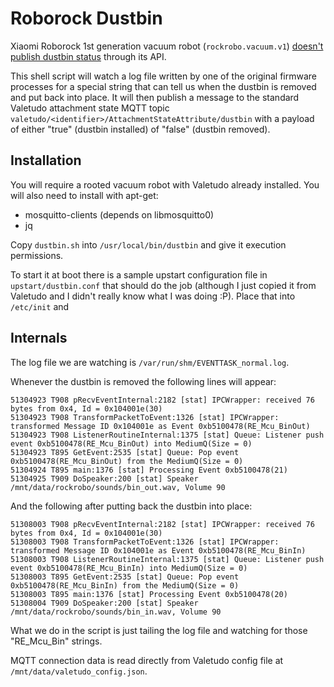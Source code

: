 Roborock Dustbin
================

Xiaomi Roborock 1st generation vacuum robot (`rockrobo.vacuum.v1`) [doesn't publish dustbin status](https://github.com/Hypfer/Valetudo/issues/1269#issuecomment-989857760) through its API.  

This shell script will watch a log file written by one of the original firmware processes for a special string that can
tell us when the dustbin is removed and put back into place. It will then publish a message to the standard Valetudo
attachment state MQTT topic `valetudo/<identifier>/AttachmentStateAttribute/dustbin` with a payload of either "true"
(dustbin installed) of "false" (dustbin removed).

## Installation

You will require a rooted vacuum robot with Valetudo already installed. You will also need to install with apt-get:

* mosquitto-clients (depends on libmosquitto0)
* jq

Copy `dustbin.sh` into `/usr/local/bin/dustbin` and give it execution permissions.

To start it at boot there is a sample upstart configuration file in `upstart/dustbin.conf` that should do the job
(although I just copied it from Valetudo and I didn't really know what I was doing :P). Place that into `/etc/init` and

## Internals

The log file we are watching is `/var/run/shm/EVENTTASK_normal.log`.

Whenever the dustbin is removed the following lines will appear:

```
51304923 T908 pRecvEventInternal:2182 [stat] IPCWrapper: received 76 bytes from 0x4, Id = 0x104001e(30)
51304923 T908 TransformPacketToEvent:1326 [stat] IPCWrapper: transformed Message ID 0x104001e as Event 0xb5100478(RE_Mcu_BinOut)
51304923 T908 ListenerRoutineInternal:1375 [stat] Queue: Listener push event 0xb5100478(RE_Mcu_BinOut) into MediumQ(Size = 0)
51304923 T895 GetEvent:2535 [stat] Queue: Pop event 0xb5100478(RE_Mcu_BinOut) from the MediumQ(Size = 0)
51304924 T895 main:1376 [stat] Processing Event 0xb5100478(21)
51304925 T909 DoSpeaker:200 [stat] Speaker /mnt/data/rockrobo/sounds/bin_out.wav, Volume 90
```

And the following after putting back the dustbin into place:

```
51308003 T908 pRecvEventInternal:2182 [stat] IPCWrapper: received 76 bytes from 0x4, Id = 0x104001e(30)
51308003 T908 TransformPacketToEvent:1326 [stat] IPCWrapper: transformed Message ID 0x104001e as Event 0xb5100478(RE_Mcu_BinIn)
51308003 T908 ListenerRoutineInternal:1375 [stat] Queue: Listener push event 0xb5100478(RE_Mcu_BinIn) into MediumQ(Size = 0)
51308003 T895 GetEvent:2535 [stat] Queue: Pop event 0xb5100478(RE_Mcu_BinIn) from the MediumQ(Size = 0)
51308003 T895 main:1376 [stat] Processing Event 0xb5100478(20)
51308004 T909 DoSpeaker:200 [stat] Speaker /mnt/data/rockrobo/sounds/bin_in.wav, Volume 90
```

What we do in the script is just tailing the log file and watching for those "RE_Mcu_Bin" strings.

MQTT connection data is read directly from Valetudo config file at `/mnt/data/valetudo_config.json`.
